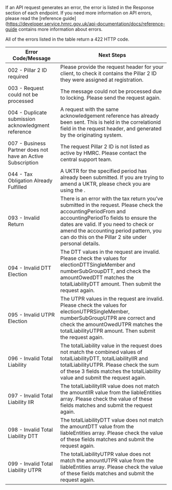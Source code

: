 If an API request generates an error, the error is listed in the Response section of each endpoint. If you need more information on API errors, please read the [reference guide](https://developer.service.hmrc.gov.uk/api-documentation/docs/reference-guide contains more information about errors.

All of the errors listed in the table return a 422 HTTP code. 

| Error Code/Message | Next Steps |
| -------------------| -----------|
| 002 - Pillar 2 ID required | Please provide the request header for your client, to check it contains the Pillar 2 ID they were assigned at registration. |
| 003 - Request could not be processed | The message could not be processed due to locking. Please send the request again. |
| 004 - Duplicate submission acknowledgment reference | A request with the same acknowledgement reference has already been sent. This is held in the  correlationid field in the request header, and generated by the originating system. |
| 007 - Business Partner does not have an Active Subscription | The request Pillar 2 ID is not listed as active by HMRC. Please contact the central support team. | 
| 044 - Tax Obligation Already Fulfilled | A UKTR for the specified period has already been  submitted. If you are trying to amend a UKTR, please check you are using the <amendUKTR API>. |
| 093 - Invalid Return | There is an error with the tax return you’ve submitted in the request. Please check the accountingPeriodFrom and accountingPeriodTo fields to ensure the dates are valid. If you need to  check or amend the accounting period pattern, you can do this on the Pillar 2 site under personal details. |
| 094 - Invalid DTT Election | The DTT values in the request are invalid. Please check the values for electionDTTSingleMember and numberSubGroupDTT, and check the amountOwedDTT matches the totalLiabilityDTT amount. Then submit the request again. |
| 095 - Invalid UTPR Election | The UTPR values in the request are invalid. Please check the values for electionUTPRSingleMember, numberSubGroupUTPR are correct and check the amountOwedUTPR matches the totalLiabilityUTPR amount. Then submit the request again. |
| 096 - Invalid Total Liability | The totalLiability value in the request does not match the combined values of totalLiabilityDTT, totalLiabilityIIR and totalLiabilityUTPR. Please check the sum of these 3 fields matches the totalLiability value and submit the request again. |
| 097 - Invalid Total Liability IIR | The totalLiabilityIIR value does not match the amountIIR value from the liableEntities array. Please check the value of these fields matches and submit the request again. | 
| 098 - Invalid Total Liability DTT | The totalLiabilityDTT value does not match the amountDTT value from the liableEntities array. Please check the value of these fields matches and submit the request again. |
| 099 - Invalid Total Liability UTPR | The totalLiabilityUTPR value does not match the amountUTPR value from the liableEntities array. Please check the value of these fields matches and submit the request again. |


